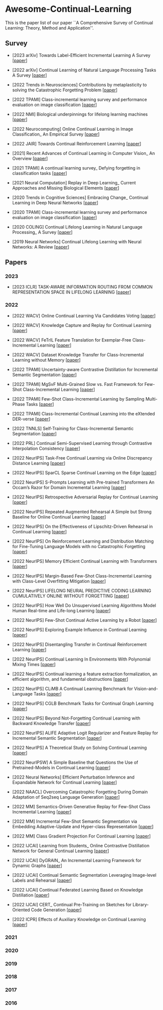 # Awesome-Continual-Learning

This is the paper list of our paper ``A Comprehensive Survey of Continual Learning: Theory, Method and Application''.


## Survey

- <a name="todo"></a> [2023 arXiv] Towards Label-Efficient Incremental Learning A Survey [[paper](https://arxiv.org/abs/2302.00353)]

- <a name="todo"></a> [2022 arXiv] Continual Learning of Natural Language Processing Tasks A Survey [[paper](https://arxiv.org/abs/2211.12701)]
  
- <a name="todo"></a> [2022 Trends in Neurosciences] Contributions by metaplasticity to solving the Catastrophic Forgetting Problem [[paper](https://doi.org/10.1016/j.tins.2022.06.002)]

- <a name="todo"></a> [2022 TPAMI] Class-incremental learning survey and performance evaluation on image classification [[paper](https://arxiv.org/abs/2010.15277)]

- <a name='todo'></a> [2022 NMI] Biological underpinnings for lifelong learning machines [[paper]()]

- <a name='todo'></a> [2022 Neurocomputing] Online Continual Learning in Image Classification_ An Empirical Survey [[paper]()]

- <a name='todo'></a> [2022 JAIR] Towards Continual Reinforcement Learning [[paper]()]

- <a name='todo'></a> [2021] Recent Advances of Continual Learning in Computer Vision_ An Overview [[paper]()]

- <a name='todo'></a> [2021 TPAMI] A continual learning survey_ Defying forgetting in classification tasks [[paper]()]

- <a name='todo'></a> [2021 Neural Computation] Replay in Deep Learning_ Current Approaches and Missing Biological Elements [[paper]()]

- <a name='todo'></a> [2020 Trends in Cognitive Sciences] Embracing Change_ Continual Learning in Deep Neural Networks [[paper]()]

- <a name='todo'></a> [2020 TPAMI] Class-incremental learning survey and performance evaluation on image classification [[paper]()]

- <a name='todo'></a> [2020 COLING] Continual Lifelong Learning in Natural Language Processing_ A Survey [[paper]()]
  
- <a name="todo"></a> [2019 Neural Networks] Continual Lifelong Learning with Neural Networks: A Review [[paper](https://arxiv.org/abs/1802.07569)]


## Papers

### 2023

- <a name='todo'></a> [2023 ICLR] TASK-AWARE INFORMATION ROUTING FROM COMMON REPRESENTATION SPACE IN LIFELONG LEARNING [[paper](None)]

### 2022

- <a name='todo'></a> [2022 WACV] Online Continual Learning Via Candidates Voting [[paper](https://ieeexplore.ieee.org/document/9706621/)]

- <a name='todo'></a> [2022 WACV] Knowledge Capture and Replay for Continual Learning [[paper](https://openaccess.thecvf.com/content/WACV2022/papers/Gopalakrishnan_Knowledge_Capture_and_Replay_for_Continual_Learning_WACV_2022_paper.pdf)]

- <a name='todo'></a> [2022 WACV] FeTrIL Feature Translation for Exemplar-Free Class-Incremental Learning [[paper](https://arxiv.org/abs/2211.13131)]

- <a name='todo'></a> [2022 WACV] Dataset Knowledge Transfer for Class-Incremental Learning without Memory [[paper](https://openaccess.thecvf.com/content/WACV2022/papers/Slim_Dataset_Knowledge_Transfer_for_Class-Incremental_Learning_Without_Memory_WACV_2022_paper.pdf)]

- <a name='todo'></a> [2022 TPAMI] Uncertainty-aware Contrastive Distillation for Incremental Semantic Segmentation [[paper](None)]

- <a name='todo'></a> [2022 TPAMI] MgSvF Multi-Grained Slow vs. Fast Framework for Few-Shot Class-Incremental Learning [[paper](https://ieeexplore.ieee.org/document/9645290/)]

- <a name='todo'></a> [2022 TPAMI] Few-Shot Class-Incremental Learning by Sampling Multi-Phase Tasks [[paper](https://arxiv.org/abs/2203.17030)]

- <a name='todo'></a> [2022 TPAMI] Class-Incremental Continual Learning into the eXtended DER-verse [[paper](https://arxiv.org/abs/2201.00766)]

- <a name='todo'></a> [2022 TNNLS] Self-Training for Class-Incremental Semantic Segmentation [[paper](https://pubmed.ncbi.nlm.nih.gov/35298386/)]

- <a name='todo'></a> [2022 PRL] Continual Semi-Supervised Learning through Contrastive Interpolation Consistency  [[paper](None)]

- <a name='todo'></a> [2022 NeurIPS] Task-Free Continual Learning via Online Discrepancy Distance Learning [[paper](https://proceedings.neurips.cc/paper_files/paper/2022/hash/95c6ae3f3393786203a4b6dcb9df1036-Abstract-Conference.html)]

- <a name='todo'></a> [2022 NeurIPS] SparCL Sparse Continual Learning on the Edge [[paper](https://proceedings.neurips.cc/paper_files/paper/2022/hash/80133d0f6eccaace15508f91e3c5a93c-Abstract-Conference.html)]

- <a name='todo'></a> [2022 NeurIPS] S-Prompts Learning with Pre-trained Transformers An Occam’s Razor for Domain Incremental Learning [[paper](https://papers.nips.cc/paper_files/paper/2022/hash/25886d7a7cf4e33fd44072a0cd81bf30-Abstract-Conference.html)]

- <a name='todo'></a> [2022 NeurIPS] Retrospective Adversarial Replay for Continual Learning [[paper](None)]

- <a name='todo'></a> [2022 NeurIPS] Repeated Augmented Rehearsal A Simple but Strong Baseline for Online Continual Learning [[paper](https://proceedings.neurips.cc/paper_files/paper/2022/file/5ebbbac62b968254093023f1c95015d3-Paper-Conference.pdf)]

- <a name='todo'></a> [2022 NeurIPS] On the Effectiveness of Lipschitz-Driven Rehearsal in Continual Learning [[paper](https://proceedings.neurips.cc/paper_files/paper/2022/hash/cf10920ac985275845247f865b452529-Abstract-Conference.html)]

- <a name='todo'></a> [2022 NeurIPS] On Reinforcement Learning and Distribution Matching for Fine-Tuning Language Models with no Catastrophic Forgetting [[paper](https://arxiv.org/abs/2206.00761)]

- <a name='todo'></a> [2022 NeurIPS] Memory Efficient Continual Learning with Transformers [[paper](https://papers.nips.cc/paper_files/paper/2022/hash/4522de4178bddb36b49aa26efad537cf-Abstract-Conference.html)]

- <a name='todo'></a> [2022 NeurIPS] Margin-Based Few-Shot Class-Incremental Learning with Class-Level Overfitting Mitigation [[paper](https://papers.nips.cc/paper_files/paper/2022/hash/ae817e85f71ef86d5c9566598e185b89-Abstract-Conference.html)]

- <a name='todo'></a> [2022 NeurIPS] LIFELONG NEURAL PREDICTIVE CODING LEARNING CUMULATIVELY ONLINE WITHOUT FORGETTING [[paper](https://proceedings.neurips.cc/paper_files/paper/2022/hash/26f5a4e26c13d1e0a47f46790c999361-Abstract-Conference.html)]

- <a name='todo'></a> [2022 NeurIPS] How Well Do Unsupervised Learning Algorithms Model Human Real-time and Life-long Learning [[paper](https://proceedings.neurips.cc/paper_files/paper/2022/hash/8dfc3a2720a4112243a285b98e0d4415-Abstract-Datasets_and_Benchmarks.html)]

- <a name='todo'></a> [2022 NeurIPS] Few-Shot Continual Active Learning by a Robot [[paper](https://proceedings.neurips.cc/paper_files/paper/2022/hash/c58437945392cec01e0c75ff6cef901a-Abstract-Conference.html)]

- <a name='todo'></a> [2022 NeurIPS] Exploring Example Influence in Continual Learning [[paper](None)]

- <a name='todo'></a> [2022 NeurIPS] Disentangling Transfer in Continual Reinforcement Learning [[paper](https://proceedings.neurips.cc/paper_files/paper/2022/hash/2938ad0434a6506b125d8adaff084a4a-Abstract-Conference.html)]

- <a name='todo'></a> [2022 NeurIPS] Continual Learning In Environments With Polynomial Mixing Times [[paper](https://proceedings.neurips.cc/paper_files/paper/2022/hash/89c61fce5a8b73871d1c4073f486b134-Abstract-Conference.html)]

- <a name='todo'></a> [2022 NeurIPS] Continual learning a feature extraction formalization, an efficient algorithm, and fundamental obstructions [[paper](https://proceedings.neurips.cc/paper_files/paper/2022/hash/b63a24a1832bd14fa945c71f535c0095-Abstract-Conference.html)]

- <a name='todo'></a> [2022 NeurIPS] CLiMB A Continual Learning Benchmark for Vision-and-Language Tasks [[paper](https://arxiv.org/abs/2206.09059)]

- <a name='todo'></a> [2022 NeurIPS] CGLB Benchmark Tasks for Continual Graph Learning [[paper](https://papers.nips.cc/paper_files/paper/2022/hash/548a41b9cac6f50dccf7e63e9e1b1b9b-Abstract-Datasets_and_Benchmarks.html)]

- <a name='todo'></a> [2022 NeurIPS] Beyond Not-Forgetting Continual Learning with Backward Knowledge Transfer [[paper](https://arxiv.org/abs/2211.00789)]

- <a name='todo'></a> [2022 NeurIPS] ALIFE Adaptive Logit Regularizer and Feature Replay for Incremental Semantic Segmentation [[paper](https://arxiv.org/abs/2210.06816)]

- <a name='todo'></a> [2022 NeurIPS] A Theoretical Study on Solving Continual Learning [[paper](https://proceedings.neurips.cc/paper_files/paper/2022/hash/20f44da80080d76bbc35bca0027f14e6-Abstract-Conference.html)]

- <a name='todo'></a> [2022 NeurIPSW] A Simple Baseline that Questions the Use of Pretrained-Models in Continual Learning [[paper](https://neurips.cc/virtual/2022/60478)]

- <a name='todo'></a> [2022 Neural Networks] Efficient Perturbation Inference and Expandable Network for Continual Learning [[paper](None)]

- <a name='todo'></a> [2022 NAACL] Overcoming Catastrophic Forgetting During Domain Adaptation of Seq2seq Language Generation [[paper](https://aclanthology.org/2022.naacl-main.398.pdf)]

- <a name='todo'></a> [2022 MM] Semantics-Driven Generative Replay for Few-Shot Class Incremental Learning [[paper](None)]

- <a name='todo'></a> [2022 MM] Incremental Few-Shot Semantic Segmentation via Embedding Adaptive-Update and Hyper-class Representation [[paper](https://github.com/wuyirui)]

- <a name='todo'></a> [2022 MM] Class Gradient Projection For Continual Learning [[paper](https://dl.acm.org/doi/10.1145/3503161.3548054)]

- <a name='todo'></a> [2022 IJCAI] Learning from Students_ Online Contrastive Distillation Network for General Continual Learning [[paper](https://www.ijcai.org/proceedings/2022/446)]

- <a name='todo'></a> [2022 IJCAI] DyGRAIN_ An Incremental Learning Framework for Dynamic Graphs [[paper](https://www.ijcai.org/proceedings/2022/438)]

- <a name='todo'></a> [2022 IJCAI] Continual Semantic Segmentation Leveraging Image-level Labels and Rehearsal [[paper](https://www.ijcai.org/proceedings/2022/177)]

- <a name='todo'></a> [2022 IJCAI] Continual Federated Learning Based on Knowledge Distillation [[paper](https://www.ijcai.org/proceedings/2022/303)]

- <a name='todo'></a> [2022 IJCAI] CERT_ Continual Pre-Training on Sketches for Library-Oriented Code Generation [[paper](https://www.ijcai.org/proceedings/2022/329)]

- <a name='todo'></a> [2022 ICPR] Effects of Auxiliary Knowledge on Continual Learning [[paper](https://arxiv.org/abs/2206.02577v1)]

### 2021

### 2020

### 2019

### 2018

### 2017

### 2016

